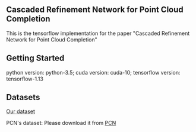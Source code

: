## Cascaded Refinement Network for Point Cloud Completion

This is the tensorflow implementation for the paper "Cascaded Refinement Network for Point Cloud Completion"

## Getting Started
python version: python-3.5;  cuda version: cuda-10;  tensorflow version: tensorflow-1.13

## Datasets
[Our dataset](https://drive.google.com/file/d/1MzVZLhXOgfaLZjn1jDrwuiCB-XCfaB-w/view?usp=sharing)

PCN's dataset: Please download it from [PCN](https://github.com/wentaoyuan/pcn)
